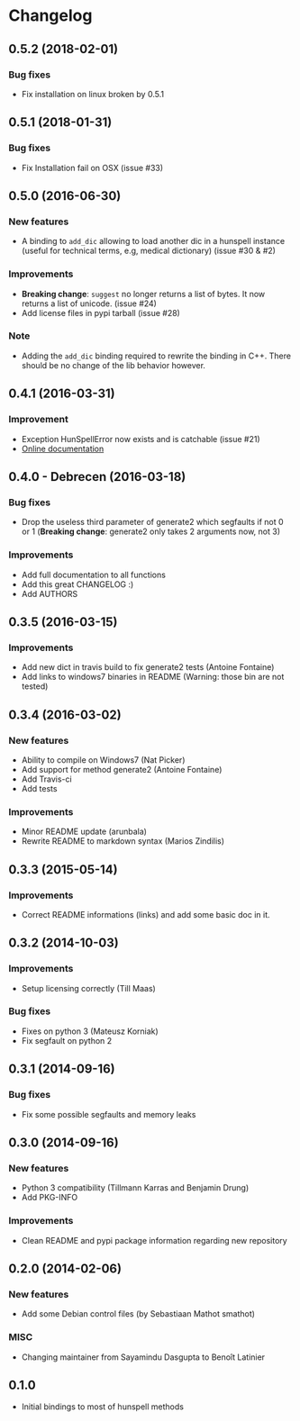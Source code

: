 # Changelog

## 0.5.2 (2018-02-01)
### Bug fixes
- Fix installation on linux broken by 0.5.1

## 0.5.1 (2018-01-31)
### Bug fixes
- Fix Installation fail on OSX (issue #33)

## 0.5.0 (2016-06-30)
### New features
- A binding to `add_dic` allowing to load another dic in a hunspell instance (useful for technical terms, e.g, medical dictionary) (issue #30 & #2)

### Improvements
- **Breaking change**: `suggest` no longer returns a list of bytes. It now returns a list of unicode. (issue #24)
- Add license files in pypi tarball (issue #28)

### Note
- Adding the `add_dic` binding required to rewrite the binding in C++. There should be no change of the lib behavior however.

## 0.4.1 (2016-03-31)
### Improvement
- Exception HunSpellError now exists and is catchable (issue #21)
- [Online documentation](https://github.com/blatinier/pyhunspell/wiki/Documentation)

## 0.4.0 - Debrecen (2016-03-18)
### Bug fixes
- Drop the useless third parameter of generate2 which segfaults if not 0 or 1 (**Breaking change**: generate2 only takes 2 arguments now, not 3)

### Improvements
- Add full documentation to all functions
- Add this great CHANGELOG :)
- Add AUTHORS

## 0.3.5 (2016-03-15)
### Improvements
- Add new dict in travis build to fix generate2 tests (Antoine Fontaine)
- Add links to windows7 binaries in README (Warning: those bin are not tested)

## 0.3.4 (2016-03-02)
### New features
- Ability to compile on Windows7 (Nat Picker)
- Add support for method generate2 (Antoine Fontaine)
- Add Travis-ci
- Add tests

### Improvements
- Minor README update (arunbala)
- Rewrite README to markdown syntax (Marios Zindilis)

## 0.3.3 (2015-05-14)
### Improvements
- Correct README informations (links) and add some basic doc in it.

## 0.3.2 (2014-10-03)
### Improvements
- Setup licensing correctly (Till Maas)

### Bug fixes
- Fixes on python 3 (Mateusz Korniak)
- Fix segfault on python 2

## 0.3.1 (2014-09-16)
### Bug fixes
- Fix some possible segfaults and memory leaks

## 0.3.0 (2014-09-16)
### New features
- Python 3 compatibility (Tillmann Karras and Benjamin Drung)
- Add PKG-INFO

### Improvements
- Clean README and pypi package information regarding new repository

## 0.2.0 (2014-02-06)
### New features
- Add some Debian control files (by Sebastiaan Mathot smathot)

### MISC
- Changing maintainer from Sayamindu Dasgupta to Benoît Latinier

## 0.1.0
- Initial bindings to most of hunspell methods


